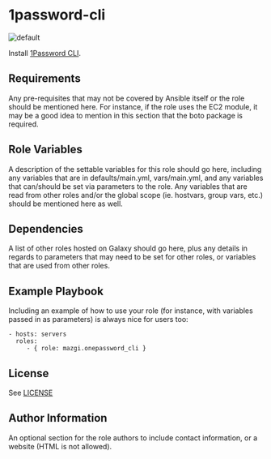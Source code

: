 # 1password-cli

![default](https://github.com/mazgi/ansible-galaxy.1password-cli/workflows/default/badge.svg)

Install [1Password CLI](https://app-updates.agilebits.com/product_history/CLI).

## Requirements

Any pre-requisites that may not be covered by Ansible itself or the role should be mentioned here. For instance, if the role uses the EC2 module, it may be a good idea to mention in this section that the boto package is required.

## Role Variables

A description of the settable variables for this role should go here, including any variables that are in defaults/main.yml, vars/main.yml, and any variables that can/should be set via parameters to the role. Any variables that are read from other roles and/or the global scope (ie. hostvars, group vars, etc.) should be mentioned here as well.

## Dependencies

A list of other roles hosted on Galaxy should go here, plus any details in regards to parameters that may need to be set for other roles, or variables that are used from other roles.

## Example Playbook

Including an example of how to use your role (for instance, with variables passed in as parameters) is always nice for users too:

    - hosts: servers
      roles:
         - { role: mazgi.onepassword_cli }

## License

See [LICENSE](https://github.com/mazgi/ansible-galaxy.1password-cli/blob/master/LICENSE)

## Author Information

An optional section for the role authors to include contact information, or a website (HTML is not allowed).
